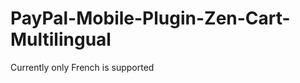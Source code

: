 PayPal-Mobile-Plugin-Zen-Cart-Multilingual
==========================================

Currently only French is supported